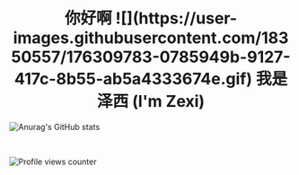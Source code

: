 </div>

<h1 align="center">你好啊 ![](https://user-images.githubusercontent.com/18350557/176309783-0785949b-9127-417c-8b55-ab5a4333674e.gif) 我是泽西 (I'm Zexi)</h1>
<p align="left">
</p>

![Anurag's GitHub stats](https://github-readme-stats.vercel.app/api?username=wangz30)

<br/>  

![Profile views counter](https://komarev.com/ghpvc/?username=wangz30&&style=flat-square)  
  

<br/>  
